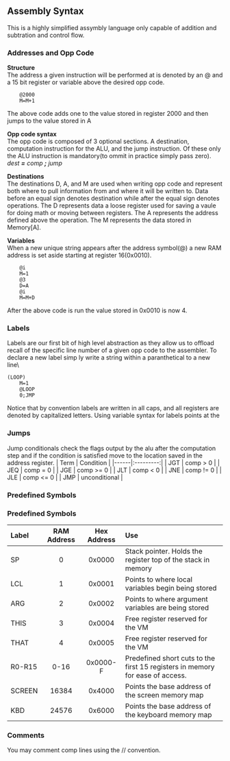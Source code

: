 ## Assembly Syntax

This is a highly simplified assymbly language only capable of addition and subtration and control flow.

### Addresses and Opp Code

**Structure**\
The address a given instruction will be performed at is denoted by an @ and a 15 bit register or variable above the desired opp code.
```
    @2000
    M=M+1
```
The above code adds one to the value stored in register 2000 and then jumps to the value stored in A

**Opp code syntax**\
The opp code is composed of 3 optional sections.
A destination, computation instruction for the ALU, and the jump instruction.
Of these only the ALU instruction is mandatory(to ommit in practice simply pass zero).\
*dest **=** comp **;** jump* 

**Destinations**\
The destinations D, A, and M are used when writing opp code and represent both where to pull information from and where it will be written to.
Data before an equal sign denotes destination while after the equal sign denotes operations.
The D represents data a loose register used for saving a vaule for doing math or moving between registers.
The A represents the address defined above the operation.
The M represents the data stored in Memory[A].

**Variables**\
When a new unique string appears after the address symbol(@) a new RAM address is set aside starting at register 16(0x0010).
```
    @i
    M=1
    @3
    D=A
    @i
    M=M+D
```
After the above code is run the value stored in 0x0010 is now 4.

### Labels

Labels are our first bit of high level abstraction as they allow us to offload recall of the specific line number of a given opp code to the assembler.
To declare a new label simp  ly write a string within a paranthetical to a new line\
```
(LOOP)
    M=1
    @LOOP
    0;JMP
```
Notice that by convention labels are written in all caps, and all registers are denoted by capitalized letters.
Using variable syntax for labels points at the 

### Jumps
Jump conditionals check the flags output by the alu after the computation step and if the condition is satisfied move to the location saved in the address register.
| Term | Condition |
|------|:---------:|
| JGT  | comp > 0  |
| JEQ  | comp = 0  |
| JGE  | comp >= 0 |
| JLT  | comp < 0  |
| JNE  | comp != 0 |
| JLE  | comp <= 0 |
| JMP  | unconditional |

### Predefined Symbols

### Predefined Symbols

|Label   | RAM Address | Hex Address | Use         |
|:------|:-----------:|:-----------:|:------------|
| SP     | 0           | 0x0000      | Stack pointer. Holds the register top  of the stack in memory |
| LCL    | 1           | 0x0001      | Points to where local variables begin being stored      |
| ARG    | 2           | 0x0002      | Points to where argument variables are being stored      |
| THIS   | 3           | 0x0004      | Free register reserved for the VM      |
| THAT   | 4           | 0x0005      | Free register reserved for the VM      |
| R0-R15 | 0-16        | 0x0000-F    | Predefined short cuts to the first 15 registers in memory for ease of access. |
| SCREEN | 16384       | 0x4000      | Points the base address of the screen memory map |
| KBD    | 24576       | 0x6000      | Points the base address of the keyboard memory map ||

### Comments
You may comment comp lines using the // convention.

